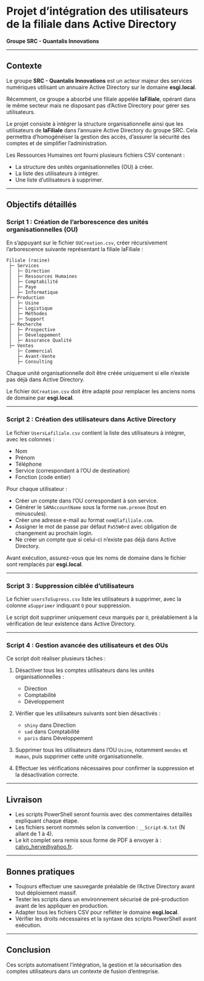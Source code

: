 # Projet d’intégration des utilisateurs de la filiale dans Active Directory  
**Groupe SRC - Quantalis Innovations**

---

## Contexte

Le groupe **SRC - Quantalis Innovations** est un acteur majeur des services numériques utilisant un annuaire Active Directory sur le domaine **esgi.local**.

Récemment, ce groupe a absorbé une filiale appelée **laFiliale**, opérant dans le même secteur mais ne disposant pas d’Active Directory pour gérer ses utilisateurs.

Le projet consiste à intégrer la structure organisationnelle ainsi que les utilisateurs de **laFiliale** dans l’annuaire Active Directory du groupe SRC. Cela permettra d’homogénéiser la gestion des accès, d’assurer la sécurité des comptes et de simplifier l’administration.

Les Ressources Humaines ont fourni plusieurs fichiers CSV contenant :  
- La structure des unités organisationnelles (OU) à créer.  
- La liste des utilisateurs à intégrer.  
- Une liste d’utilisateurs à supprimer.

---

## Objectifs détaillés

### Script 1 : Création de l’arborescence des unités organisationnelles (OU)

En s’appuyant sur le fichier `OUCreation.csv`, créer récursivement l’arborescence suivante représentant la filiale laFiliale :  

```
Filiale (racine)
 ├─ Services
 │  ├─ Direction
 │  ├─ Ressources Humaines
 │  ├─ Comptabilité
 │  ├─ Paye
 │  ├─ Informatique
 ├─ Production
 │  ├─ Usine
 │  ├─ Logistique
 │  ├─ Méthodes
 │  ├─ Support
 ├─ Recherche
 │  ├─ Prospective
 │  ├─ Développement
 │  ├─ Assurance Qualité
 ├─ Ventes
    ├─ Commercial
    ├─ Avant-Vente
    ├─ Consulting
```

Chaque unité organisationnelle doit être créée uniquement si elle n’existe pas déjà dans Active Directory.

Le fichier `OUCreation.csv` doit être adapté pour remplacer les anciens noms de domaine par **esgi.local**.

---

### Script 2 : Création des utilisateurs dans Active Directory

Le fichier `UsersLafiliale.csv` contient la liste des utilisateurs à intégrer, avec les colonnes :  
- Nom  
- Prénom  
- Téléphone  
- Service (correspondant à l’OU de destination)  
- Fonction (code entier)

Pour chaque utilisateur :  
- Créer un compte dans l’OU correspondant à son service.  
- Générer le `SAMAccountName` sous la forme `nom.prenom` (tout en minuscules).  
- Créer une adresse e-mail au format `nom@lafiliale.com`.  
- Assigner le mot de passe par défaut `Pa55W0rd` avec obligation de changement au prochain login.  
- Ne créer un compte que si celui-ci n’existe pas déjà dans Active Directory.

Avant exécution, assurez-vous que les noms de domaine dans le fichier sont remplacés par **esgi.local**.

---

### Script 3 : Suppression ciblée d’utilisateurs

Le fichier `usersToSupress.csv` liste les utilisateurs à supprimer, avec la colonne `aSupprimer` indiquant `O` pour suppression.

Le script doit supprimer uniquement ceux marqués par `O`, préalablement à la vérification de leur existence dans Active Directory.

---

### Script 4 : Gestion avancée des utilisateurs et des OUs

Ce script doit réaliser plusieurs tâches :  

1. Désactiver tous les comptes utilisateurs dans les unités organisationnelles :  
   - Direction  
   - Comptabilité  
   - Développement  

2. Vérifier que les utilisateurs suivants sont bien désactivés :  
   - `shiny` dans Direction  
   - `sad` dans Comptabilité  
   - `paris` dans Développement  

3. Supprimer tous les utilisateurs dans l’OU `Usine`, notamment `mendes` et `Human`, puis supprimer cette unité organisationnelle.

4. Effectuer les vérifications nécessaires pour confirmer la suppression et la désactivation correcte.

---

## Livraison

- Les scripts PowerShell seront fournis avec des commentaires détaillés expliquant chaque étape.  
- Les fichiers seront nommés selon la convention : `__Script-N.txt` (N allant de 1 à 4).  
- Le kit complet sera remis sous forme de PDF à envoyer à : [calvo_herve@yahoo.fr](mailto:calvo_herve@yahoo.fr).

---

## Bonnes pratiques

- Toujours effectuer une sauvegarde préalable de l’Active Directory avant tout déploiement massif.  
- Tester les scripts dans un environnement sécurisé de pré-production avant de les appliquer en production.  
- Adapter tous les fichiers CSV pour refléter le domaine **esgi.local**.  
- Vérifier les droits nécessaires et la syntaxe des scripts PowerShell avant exécution.

---

## Conclusion

Ces scripts automatisent l’intégration, la gestion et la sécurisation des comptes utilisateurs dans un contexte de fusion d’entreprise.

```

